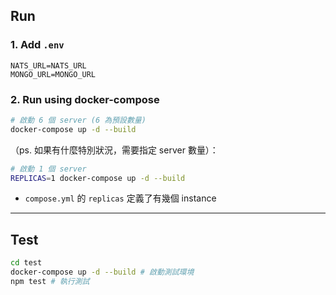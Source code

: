 
## Run

### 1. Add `.env`
```shell
NATS_URL=NATS_URL
MONGO_URL=MONGO_URL
```
### 2. Run using docker-compose

```sh
# 啟動 6 個 server (6 為預設數量)
docker-compose up -d --build
```


（ps. 如果有什麼特別狀況，需要指定 server 數量）：
```sh
# 啟動 1 個 server
REPLICAS=1 docker-compose up -d --build
```

- `compose.yml` 的 `replicas` 定義了有幾個 instance


---

## Test

```sh
cd test
docker-compose up -d --build # 啟動測試環境
npm test # 執行測試
```
